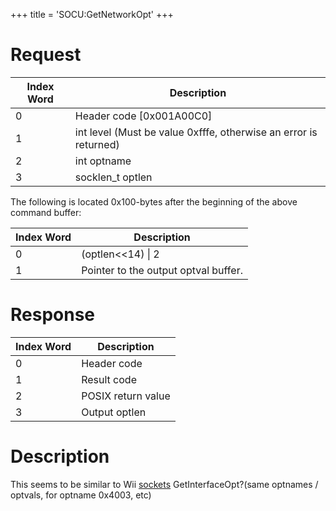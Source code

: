 +++
title = 'SOCU:GetNetworkOpt'
+++

# Request

| Index Word | Description                                                      |
|------------|------------------------------------------------------------------|
| 0          | Header code \[0x001A00C0\]                                       |
| 1          | int level (Must be value 0xfffe, otherwise an error is returned) |
| 2          | int optname                                                      |
| 3          | socklen_t optlen                                                 |

The following is located 0x100-bytes after the beginning of the above
command buffer:

| Index Word | Description                          |
|------------|--------------------------------------|
| 0          | (optlen\<\<14) \| 2                  |
| 1          | Pointer to the output optval buffer. |

# Response

| Index Word | Description        |
|------------|--------------------|
| 0          | Header code        |
| 1          | Result code        |
| 2          | POSIX return value |
| 3          | Output optlen      |

# Description

This seems to be similar to Wii
[sockets](http://wiibrew.org/wiki/Socket) GetInterfaceOpt?(same optnames
/ optvals, for optname 0x4003, etc)